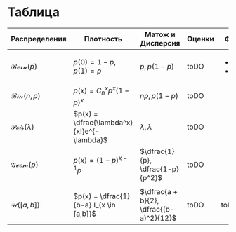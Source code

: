 # Таблица
|Распределения| Плотность |  Матож и Дисперсия | Оценки| Факты | 
|--|--|--|--|--|
| $\mathcal{Bern}(p)$ | $p(0) = 1 - p, p(1) = p$ | $p, p(1-p)$| toDO|<ul><li>item1</li><li>item2</li></ul> |
| $\mathcal{Bin}(n, p)$ | $p(x) = C_n^xp^x(1-p)^x$ | $np, p(1-p)$| toDO| |
| $\mathcal{Pois}(\lambda)$ | $p(x) = \dfrac{\lambda^x}{x!}e^{-\lambda}$ | $\lambda, \lambda$| toDO| |
| $\mathcal{Geom}(p)$ | $p(x) = (1 - p)^{x-1}p$ | $\dfrac{1}{p}, \dfrac{1-p}{p^2}$| toDO |  |
| |  | |  |  |
| $\mathcal{U}([a,b])$ | $p(x) = \dfrac{1}{b-a} I_{x \in [a,b]}$ | $\dfrac{a + b}{2}, \dfrac{(b-a)^2}{12}$| toDO |  toDO |

